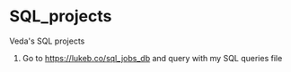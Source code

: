# SQL_projects
Veda's SQL projects

1) Go to https://lukeb.co/sql_jobs_db and query with my SQL queries file

